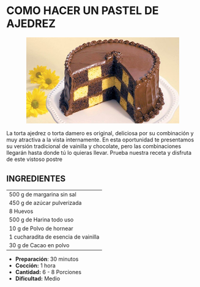 # COMO HACER UN PASTEL DE AJEDREZ

<p align="center">
<img src="images/pastel_ajedrez.jpg" width="400">
</p>

<p>
La torta ajedrez o torta damero es original, deliciosa por su combinación y muy atractiva a la vista internamente. En esta oportunidad te presentamos su versión tradicional de vainilla y chocolate, pero las combinaciones llegarán hasta donde tú lo quieras llevar. Prueba nuestra receta y disfruta de este vistoso postre
</p>

## INGREDIENTES
||
|-------------|
| 500 g de margarina sin sal|
| 450 g de azúcar pulverizada   |
| 8 Huevos                      |
| 500 g de Harina todo uso      |
| 10 g de Polvo de hornear      |
| 1 cucharadita de esencia de vainilla |
| 30 g de Cacao en polvo        |

<p>

- **Preparación**: 30 minutos
- **Cocción:** 1 hora
- **Cantidad:** 6 - 8 Porciones
- **Dificultad:** Medio
</p>
